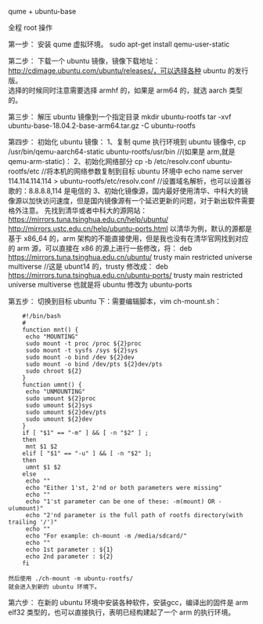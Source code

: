 	
qume + ubuntu-base

全程 root 操作	

第一步：
	安装 qume 虚拟环境。
	sudo apt-get install qemu-user-static

第二步：
	下载一个 ubuntu 镜像，镜像下载地址：http://cdimage.ubuntu.com/ubuntu/releases/，可以选择各种 ubuntu 的发行版。  
	选择的时候同时注意需要选择 armhf 的，如果是 arm64 的，就选 aarch 类型的。  

第三步：
	解压 ubuntu 镜像到一个指定目录
		mkdir ubuntu-rootfs
		tar -xvf ubuntu-base-18.04.2-base-arm64.tar.gz -C ubuntu-rootfs

第四步：
	初始化 ubuntu 镜像：
		1、复制 qume 执行环境到 ubuntu 镜像中,
			cp /usr/bin/qemu-aarch64-static   ubuntu-rootfs/usr/bin   //(如果是 arm,就是 qemu-arm-static)：
		2、初始化网络部分
			cp -b /etc/resolv.conf ubuntu-rootfs/etc     //将本机的网络参数复制到目标 ubuntu 环境中
			echo name server 114.114.114.114 > ubuntu-rootfs/etc/resolv.conf     //设置域名解析，也可以设置谷歌的：8.8.8.8,114 是电信的
		3、初始化镜像源，国内最好使用清华、中科大的镜像源以加快访问速度，但是国内镜像源有一个延迟更新的问题，对于新出软件需要格外注意。
			先找到清华或者中科大的源网站：
				https://mirrors.tuna.tsinghua.edu.cn/help/ubuntu/
				http://mirrors.ustc.edu.cn/help/ubuntu-ports.html
			以清华为例，默认的源都是基于 x86_64 的，arm 架构的不能直接使用，但是我也没有在清华官网找到对应的 arm 源，可以直接在 x86 的源上进行一些修改，将：
				deb https://mirrors.tuna.tsinghua.edu.cn/ubuntu/ trusty main restricted universe multiverse   //这是 ubunt14 的，trusty
			修改成：
				deb https://mirrors.tuna.tsinghua.edu.cn/ubuntu-ports/ trusty main restricted universe multiverse
			也就是将 ubuntu 修改为 ubuntu-ports
			
第五步：
	切换到目标 ubuntu 下：需要编辑脚本，vim ch-mount.sh：
	
	
		#!/bin/bash
		#
		function mnt() {
		 echo "MOUNTING"
		 sudo mount -t proc /proc ${2}proc
		 sudo mount -t sysfs /sys ${2}sys
		 sudo mount -o bind /dev ${2}dev
		 sudo mount -o bind /dev/pts ${2}dev/pts
		 sudo chroot ${2}
		}
		function umnt() {
		 echo "UNMOUNTING"
		 sudo umount ${2}proc
		 sudo umount ${2}sys
		 sudo umount ${2}dev/pts
		 sudo umount ${2}dev
		}
		if [ "$1" == "-m" ] && [ -n "$2" ] ;
		then
		 mnt $1 $2
		elif [ "$1" == "-u" ] && [ -n "$2" ];
		then
		 umnt $1 $2
		else
		 echo ""
		 echo "Either 1'st, 2'nd or both parameters were missing"
		 echo ""
		 echo "1'st parameter can be one of these: -m(mount) OR -u(umount)"
		 echo "2'nd parameter is the full path of rootfs directory(with trailing '/')"
		 echo ""
		 echo "For example: ch-mount -m /media/sdcard/"
		 echo ""
		 echo 1st parameter : ${1}
		 echo 2nd parameter : ${2}
		fi
		
	然后使用 ./ch-mount -m ubuntu-rootfs/
	就会进入到新的 ubuntu 环境下。  

第六步：
	在新的 ubuntu 环境中安装各种软件，安装gcc，编译出的固件是 arm elf32 类型的，也可以直接执行，表明已经构建起了一个 arm 的执行环境。
	
	
	


